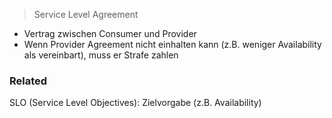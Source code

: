 > Service Level Agreement


- Vertrag zwischen Consumer und Provider
- Wenn Provider Agreement nicht einhalten kann (z.B. weniger Availability als vereinbart), muss er Strafe zahlen
### Related
SLO (Service Level Objectives): Zielvorgabe (z.B. Availability)